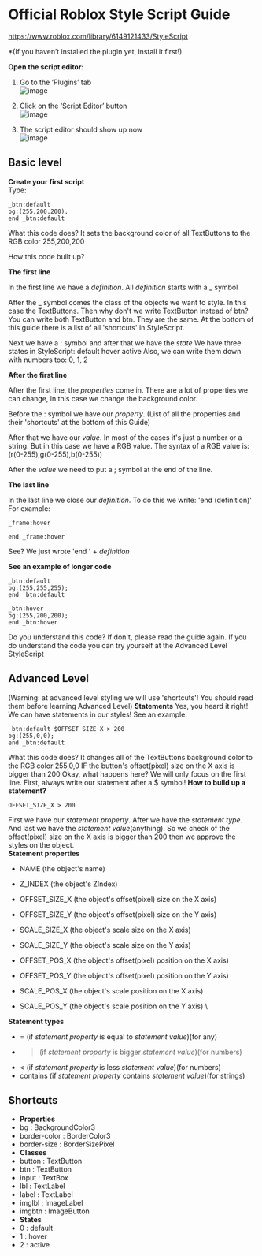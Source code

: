 # Official Roblox Style Script Guide


https://www.roblox.com/library/6149121433/StyleScript

*(If you haven’t installed the plugin yet, install it first!)

**Open the script editor:**
1) Go to the ‘Plugins’ tab \
![image](https://user-images.githubusercontent.com/50070707/103181816-a6318900-48a5-11eb-8663-1541e9e99625.png)

2) Click on the ‘Script Editor’ button \
![image](https://user-images.githubusercontent.com/50070707/103181822-c19c9400-48a5-11eb-817a-a9d3dae90e08.png)

3) The script editor should show up now \
![image](https://user-images.githubusercontent.com/50070707/103181827-c9f4cf00-48a5-11eb-9f48-0c96e3638be8.png)

## Basic level



**Create your first script** \
   Type:
   ```
   _btn:default
   bg:(255,200,200);
   end _btn:default
   ```
   What this code does?
   It sets the background color of all TextButtons to the RGB color 255,200,200
   
   How this code built up?
   
   **The first line**
   
   In the first line we have a *definition*. All *definition* starts with a _ symbol
   
   After the _ symbol comes the class of the objects we want to style. In this case the TextButtons.
      Then why don't we write TextButton instead of btn?
      You can write both TextButton and btn. They are the same. At the bottom of this guide there is a list of all 'shortcuts' in StyleScript.
   
   Next we have a : symbol and after that we have the *state*
   We have three states in StyleScript:
      default
      hover
      active
   Also, we can write them down with numbers too:
      0,
      1,
      2
   
   **After the first line**
   
   After the first line, the *properties* come in.
   There are a lot of properties we can change, in this case we change the background color.
   
   Before the : symbol we have our *property*. (List of all the properties and their 'shortcuts' at the bottom of this Guide)
   
   After that we have our *value*. In most of the cases it's just a number or a string.
   But in this case we have a RGB value. The syntax of a RGB value is: (r(0-255),g(0-255),b(0-255))
   
   After the *value* we need to put a ; symbol at the end of the line.
   
   **The last line**
   
   In the last line we close our *definition*.
   To do this we write: 'end (definition)'
   For example:
   ```
   _frame:hover
   
   end _frame:hover
   ```
   See? We just wrote 'end ' + *definition*
   
**See an example of longer code**
```
_btn:default
bg:(255,255,255);
end _btn:default

_btn:hover
bg:(255,200,200);
end _btn:hover
```
Do you understand this code?
If don't, please read the guide again.
If you do understand the code you can try yourself at the Advanced Level StyleScript

## Advanced Level
(Warning: at advanced level styling we will use 'shortcuts'! You should read them before learning Advanced Level)
**Statements**
Yes, you heard it right! We can have statements in our styles!
See an example:
```
_btn:default $OFFSET_SIZE_X > 200
bg:(255,0,0);
end _btn:default
```
What this code does?
It changes all of the TextButtons background color to the RGB color 255,0,0 IF the button's offset(pixel) size on the X axis is bigger than 200
Okay, what happens here?
We will only focus on the first line.
First, always write our statement after a $ symbol!
**How to build up a statement?**
```
OFFSET_SIZE_X > 200
```
First we have our *statement property*.
After we have the *statement type*.
And last we have the *statement value*(anything).
So we check of the offset(pixel) size on the X axis is bigger than 200 then we approve the styles on the object. \
**Statement properties**
* NAME (the object's name)
* Z_INDEX (the object's ZIndex)

* OFFSET_SIZE_X (the object's offset(pixel) size on the X axis)
* OFFSET_SIZE_Y (the object's offset(pixel) size on the Y axis)
* SCALE_SIZE_X (the object's scale size on the X axis)
* SCALE_SIZE_Y (the object's scale size on the Y axis)

* OFFSET_POS_X (the object's offset(pixel) position on the X axis)
* OFFSET_POS_Y (the object's offset(pixel) position on the Y axis)
* SCALE_POS_X (the object's scale position on the X axis)
* SCALE_POS_Y (the object's scale position on the Y axis) \

**Statement types**
* = (if *statement property* is equal to *statement value*)(for any)
* > (if *statement property* is bigger *statement value*)(for numbers)
* < (if *statement property* is less *statement value*)(for numbers)
* contains (if *statement property* contains *statement value*)(for strings)

## Shortcuts
* **Properties**
* bg : BackgroundColor3
* border-color : BorderColor3
* border-size : BorderSizePixel
* **Classes**
* button : TextButton
* btn : TextButton
* input : TextBox
* lbl : TextLabel
* label : TextLabel
* imglbl : ImageLabel
* imgbtn : ImageButton
* **States**
* 0 : default
* 1 : hover
* 2 : active
